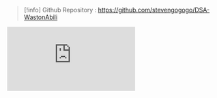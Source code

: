 > [!info]
> Github Repository : https://github.com/stevengogogo/DSA-WastonAbili


![]( https://raw.githubusercontent.com/stevengogogo/DSA-WastonAbili/main/README.md?token=AG5KP2RAUUDJ63ZFKBAQXS3AP2JXQ ':include')